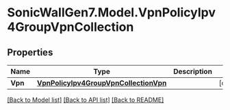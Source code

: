 # SonicWallGen7.Model.VpnPolicyIpv4GroupVpnCollection

## Properties

Name | Type | Description | Notes
------------ | ------------- | ------------- | -------------
**Vpn** | [**VpnPolicyIpv4GroupVpnCollectionVpn**](VpnPolicyIpv4GroupVpnCollectionVpn.md) |  | [optional] 

[[Back to Model list]](../README.md#documentation-for-models) [[Back to API list]](../README.md#documentation-for-api-endpoints) [[Back to README]](../README.md)

